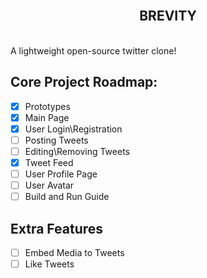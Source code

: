 <br/>
<h2 align="center">BREVITY</h2>
<br/> 
A lightweight open-source twitter clone!

## Core Project Roadmap:

* [x] Prototypes
* [x] Main Page
* [x] User Login\Registration
* [ ] Posting Tweets
* [ ] Editing\Removing Tweets
* [x] Tweet Feed
* [ ] User Profile Page
* [ ] User Avatar
* [ ] Build and Run Guide

## Extra Features

* [ ] Embed Media to Tweets
* [ ] Like Tweets
